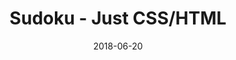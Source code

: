 ---
title: 'Sudoku - Just CSS/HTML'
description: 'Complete a sudoku puzzle without Javascript or server-side interaction.'
gametype: 'simple'
gameid: 69
date: 2018-06-20
tags: []
draft: false
type: 'games'
num19: [{'idx':1,'arr1':[1,2,3,4,5,6,7,8,9],'arr2':[1,2,3,4,5,6,7,8,9]},{'idx':2,'arr1':[1,2,3,4,5,6,7,8,9],'arr2':[1,2,3,4,5,6,7,8,9]},{'idx':3,'arr1':[1,2,3,4,5,6,7,8,9],'arr2':[1,2,3,4,5,6,7,8,9]},{'idx':4,'arr1':[1,2,3,4,5,6,7,8,9],'arr2':[1,2,3,4,5,6,7,8,9]},{'idx':5,'arr1':[1,2,3,4,5,6,7,8,9],'arr2':[1,2,3,4,5,6,7,8,9]},{'idx':6,'arr1':[1,2,3,4,5,6,7,8,9],'arr2':[1,2,3,4,5,6,7,8,9]},{'idx':7,'arr1':[1,2,3,4,5,6,7,8,9],'arr2':[1,2,3,4,5,6,7,8,9]},{'idx':8,'arr1':[1,2,3,4,5,6,7,8,9],'arr2':[1,2,3,4,5,6,7,8,9]},{'idx':9,'arr1':[1,2,3,4,5,6,7,8,9],'arr2':[1,2,3,4,5,6,7,8,9]}]
puzzle: [[0, 0, 2, 1, 0, 0, 0, 0, 0], [0, 1, 7, 9, 0, 5, 6, 3, 0], [0, 8, 0, 0, 0, 6, 0, 1, 5], [0, 7, 1, 2, 0, 4, 0, 8, 6], [0, 0, 0, 0, 0, 0, 0, 0, 0], [6, 2, 0, 7, 0, 1, 4, 9, 0], [2, 3, 0, 5, 0, 0, 0, 4, 0], [0, 4, 6, 3, 0, 9, 8, 5, 0], [0, 0, 0, 0, 0, 2, 3, 0, 0]]
layout: 'sudokucssstatic'
---